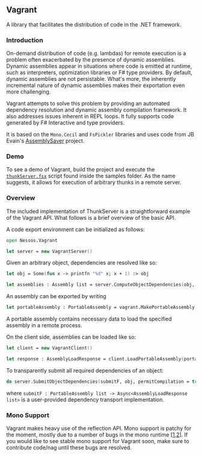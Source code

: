 ## Vagrant

A library that facilitates the distribution of code in the .NET framework. 

### Introduction

On-demand distribution of code (e.g. lambdas) for remote execution is a problem
often exacerbated by the presence of dynamic assemblies. Dynamic assemblies 
appear in situations where code is emitted at runtime, such as interpreters,
optimization libraries or F# type providers. By default, dynamic assemblies
are not persistable. What's more, the inherently incremental nature of dynamic
assemblies makes their exportation even more challenging.

Vagrant attempts to solve this problem by providing an automated dependency resolution
and dynamic assembly compilation framework. It also addresses issues inherent
in REPL loops. It fully supports code generated by F# Interactive and type providers.

It is based on the `Mono.Cecil` and `FsPickler` libraries and uses code from JB Evain's
[AssemblySaver](https://github.com/jbevain/mono.reflection/blob/assembly-saver/Mono.Reflection/AssemblySaver.cs) project.

### Demo

To see a demo of Vagrant, build the project and execute the
[`thunkServer.fsx`](https://github.com/nessos/Vagrant/blob/master/tests/Vagrant.Tests/thunkServer.fsx) 
script found inside the samples folder. As the name suggests, it allows for execution of 
arbitrary thunks in a remote server.

### Overview

The included implementation of ThunkServer is a straightforward example of the Vagrant API.
What follows is a brief overview of the basic API.

A code export environment can be initialized as follows:
```fsharp
open Nessos.Vagrant

let server = new VagrantServer()
```
Given an arbitrary object, dependencies are resolved like so:
```fsharp
let obj = Some(fun x -> printfn "%d" x; x + 1) :> obj

let assemblies : Assembly list = server.ComputeObjectDependencies(obj, permitCompilation = true)
```
An assembly can be exported by writing
```fsharp
let portableAssembly : PortableAssembly = vagrant.MakePortableAssembly(assembly, includeAssemblyImage = true)
```
A portable assembly contains necessary data to load the specified assembly in a remote process.

On the client side, assemblies can be loaded like so:
```fsharp
let client = new VagrantClient()

let response : AssemblyLoadResponse = client.LoadPortableAssembly(portableAssembly)
```
To transparently submit all required dependencies of an object:
```fsharp
do server.SubmitObjectDependencies(submitF, obj, permitCompilation = true)
```
where ``submitF : PortableAssembly list -> Async<AssemblyLoadResponse list>`` is
a user-provided dependency transport implementation.

### Mono Support

Vagrant makes heavy use of the reflection API. Mono support is patchy for the moment, 
mostly due to a number of bugs in the mono runtime 
[[1](https://bugzilla.xamarin.com/show_bug.cgi?id=19045),[2](https://bugzilla.xamarin.com/show_bug.cgi?id=19039)].
If you would like to see stable mono support for Vagrant soon, 
make sure to contribute code/nag until these bugs are resolved.
